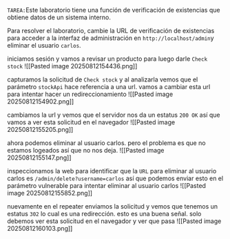 `TAREA:`Este laboratorio tiene una función de verificación de existencias que obtiene datos de un sistema interno.

Para resolver el laboratorio, cambie la URL de verificación de existencias para acceder a la interfaz de administración en `http://localhost/admin`y eliminar el usuario `carlos`.

iniciamos sesión y vamos a revisar un producto para luego darle `Check stock`
![[Pasted image 20250812154436.png]]

capturamos la solicitud de `Check stock` y al analizarla vemos que el parámetro `stockApi` hace referencia a una url. vamos a cambiar esta url para intentar hacer un redireccionamiento
![[Pasted image 20250812154902.png]]

cambiamos la url y vemos que el servidor nos da un estatus `200 OK` así que vamos a ver esta solicitud en el navegador
![[Pasted image 20250812155205.png]]

ahora podemos eliminar al usuario carlos. pero el problema es que no estamos logeados así que no nos deja.
![[Pasted image 20250812155147.png]]

inspeccionamos la web para identificar que la `URL` para eliminar al usuario carlos es `/admin/delete?username=carlos` así que podemos enviar esto en el parámetro vulnerable para intentar eliminar al usuario carlos
![[Pasted image 20250812155852.png]]

nuevamente en el repeater enviamos la solicitud y vemos que tenemos un estatus `302` lo cual es una redirección. esto es una buena señal. solo debemos ver esta solicitud en el navegador y ver que pasa
![[Pasted image 20250812160103.png]]

